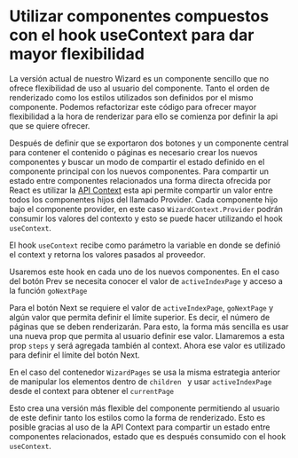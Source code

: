 # Utilizar componentes compuestos con el hook useContext para dar mayor flexibilidad 

La versión actual de nuestro Wizard es un componente sencillo que no ofrece flexibilidad de uso al usuario del componente. Tanto el orden de renderizado como los estilos utilizados son definidos por el mismo componente.
Podemos refactorizar este código para ofrecer mayor flexibilidad a la hora de renderizar para ello se comienza por definir la api que se quiere ofrecer.

Después de definir que se exportaron dos botones y un componente central para contener el contenido o páginas es necesario crear los nuevos componentes y buscar un modo de compartir el estado definido en el componente principal con los nuevos componentes.
Para compartir un estado entre componentes relacionados una forma directa ofrecida por React es utilizar la [API Context](https://es.reactjs.org/docs/context.html) esta api permite compartir un valor entre todos los componentes hijos del llamado Provider.
Cada componente hijo bajo el componente provider, en este caso `WizardContext.Provider` podrán consumir los valores del contexto y esto se puede hacer utilizando el hook `useContext`.

El hook `useContext` recibe como parámetro la variable en donde se definió el context y retorna los valores pasados al proveedor.

Usaremos este hook en cada uno de los nuevos componentes.
En el caso del botón Prev se necesita conocer el valor de `activeIndexPage` y acceso a la función `goNextPage`

Para el botón Next se requiere el valor de `activeIndexPage`, `goNextPage` y algún valor que permita definir el límite superior. Es decir, el número de páginas que se deben renderizarán.
Para esto, la forma más sencilla es usar una nueva prop que permita al usuario definir ese valor. Llamaremos a esta prop `steps` y será agregada también al context.
Ahora ese valor es utilizado para definir el límite del botón Next.

En el caso del contenedor `WizardPages` se usa la misma estrategia anterior de manipular los elementos dentro de `children ` y usar `activeIndexPage` desde el context para obtener el `currentPage `

Esto crea una versión más flexible del componente permitiendo al usuario de este definir tanto los estilos como la forma de renderizado. Esto es posible gracias al uso de la API Context para  compartir  un estado entre componentes relacionados, estado que es después consumido con el hook `useContext`.
